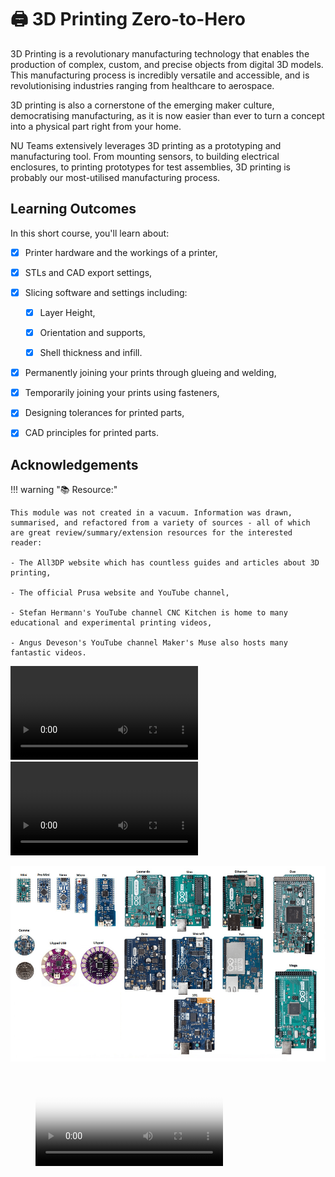 # :printer: 3D Printing Zero-to-Hero




3D Printing is a revolutionary manufacturing technology that enables the production of complex, custom, and precise objects from digital 3D models. This manufacturing process is incredibly versatile and accessible, and is revolutionising industries ranging from healthcare to aerospace. 

3D printing is also a cornerstone of the emerging maker culture, democratising manufacturing, as it is now easier than ever to turn a concept into a physical part right from your home.

NU Teams extensively leverages 3D printing as a prototyping and manufacturing tool. From mounting sensors, to building electrical enclosures, to printing prototypes for test assemblies, 3D printing is probably our most-utilised manufacturing process.

## Learning Outcomes

In this short course, you'll learn about:

- [x] Printer hardware and the workings of a printer,

- [x] STLs and CAD export settings,

- [x] Slicing software and settings including:

    * [x] Layer Height,

    * [x] Orientation and supports,

    * [x] Shell thickness and infill.

- [x] Permanently joining your prints through glueing and welding,

- [x] Temporarily joining your prints using fasteners,

- [x] Designing tolerances for printed parts,

- [x] CAD principles for printed parts.

## Acknowledgements

!!! warning ":books: Resource:"

    This module was not created in a vacuum. Information was drawn, summarised, and refactored from a variety of sources - all of which are great review/summary/extension resources for the interested reader: 

    - The All3DP website which has countless guides and articles about 3D printing,

    - The official Prusa website and YouTube channel,

    - Stefan Hermann's YouTube channel CNC Kitchen is home to many educational and experimental printing videos,

    - Angus Deveson's YouTube channel Maker's Muse also hosts many fantastic videos.

<video controls>
<source src=".../assets/3d_printing_zero_to_hero/welcome-to-3d-printing-zero-to-hero.mp4" type="video/mp4">
Your browser does not support the video tag.
</video>

<div class="aside">
<video src="assets/3d_printing_zero_to_hero/welcome-to-3d-printing-zero-to-hero.mp4" controls></video>
</div>



![Anatomy of an Arduino](assets/arduino_zero_to_hero/anatomy-of-an-arduino.png)


<figure class="video_container">
  <video controls="true" allowfullscreen="true" poster="/path/to/poster.png">
    <source src="assets/3d_printing_zero_to_hero/welcome-to-3d-printing-zero-to-hero.mp4" type="video/mp4">
  </video>
</figure>